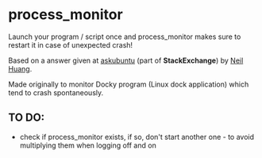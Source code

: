 # process_monitor
Launch your program / script once and process_monitor makes sure to restart it in case of unexpected crash!

Based on a answer given at [askubuntu](https://askubuntu.com/questions/163993/how-do-i-automatically-restart-docky-after-a-crash/264938) (part of **StackExchange**) by [Neil Huang](https://askubuntu.com/users/8261/neil-huang).

Made originally to monitor Docky program (Linux dock application) which tend to crash spontaneously.

## TO DO:

* check if process_monitor exists, if so, don't start another one - to avoid multiplying them when logging off and on